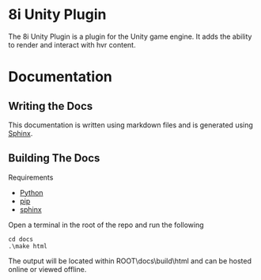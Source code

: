 8i Unity Plugin
===============

The 8i Unity Plugin is a plugin for the Unity game engine.
It adds the ability to render and interact with hvr content.

# Documentation

## Writing the Docs

This documentation is written using markdown files and is generated using [Sphinx](http://www.sphinx-doc.org).

## Building The Docs

Requirements

- [Python](https://www.python.org/downloads/) 
- [pip](https://pip.pypa.io/en/stable/installing/)
- [sphinx](http://www.sphinx-doc.org/en/master/usage/installation.html#installation-from-pypi)

Open a terminal in the root of the repo and run the following

```
cd docs
.\make html
```

The output will be located within ROOT\docs\build\html and can be hosted online or viewed offline.

